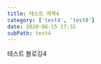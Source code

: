 ```yaml
---
title: 테스트 제목4
category: ['test4', 'test8']
date: 2020-06-15 17:32
subPath: test4
---
```


테스트 블로깅4
